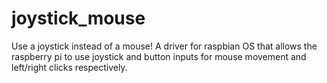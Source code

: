 # joystick_mouse
Use a joystick instead of a mouse! A driver for raspbian OS that allows the raspberry pi to use joystick and button inputs for mouse movement and left/right clicks respectively.
